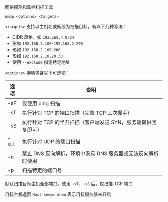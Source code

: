 网络探测和监控扫描工具

```shell
nmap <options> <targets>
```

`<targets>` 支持以主机名或网段为扫描目标，有以下几种写法：
- CIDR 风格，如 `192.168.4.0/24`
- 形如 `192.168.2.100~192.168.2.200`
- 形如 `192.168.2.100~200`
- 形如 `192.168.2.10,20,30`
- 使用 `--exclude` 指定特定地址

`<options>` 选项包含以下可选项：

| 选项  | 说明                                  |
| --- | ----------------------------------- |
| -sP | 仅使用 ping 扫描                         |
| -sT | 执行针对 TCP 的端口扫描（完整 TCP 三次握手）         |
| -sS | 执行针对 TCP 的半开扫描（客户端发送 SYN，服务端提供回复即可） |
| -sU | 执行针对 UDP 的端口扫描                      |
| -n  | 禁止 DNS 反向解析，环境中没有 DNS 服务器或无法反向解析时使用 |
| -p  | 扫描特定的端口号                            |

默认扫描目标主机全部端口。使用 `-sT`、`-sS` 后，仅扫描 TCP 端口

目标主机返回 `Host seems down` 表示目标服务器未开启